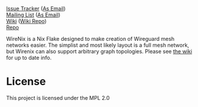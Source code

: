 [Issue Tracker](https://todo.sr.ht/~msalerno/wirenix) ([As Email](mailto:~msalerno/wirenix@todo.sr.ht))  
[Mailing List](https://lists.sr.ht/~msalerno/wirenix) ([As Email](mailto:~msalerno/wirenix@lists.sr.ht))  
[Wiki](https://man.sr.ht/~msalerno/wirenix) ([Wiki Repo](https://git.sr.ht/~msalerno/wirenix.wiki))  
[Repo](https://git.sr.ht/~msalerno/wirenix)  

WireNix is a Nix Flake designed to make creation of Wireguard mesh networks
easier. The simplist and most likely layout is a full mesh network, but Wirenix
can also support arbitrary graph topologies. Please see [the wiki](https://man.sr.ht/~msalerno/wirenix) for up to
date info.  

# License  
This project is licensed under the MPL 2.0  
